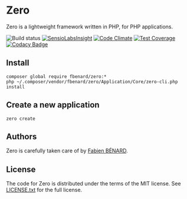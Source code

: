 Zero
====

Zero is a lightweight framework written in PHP, for PHP applications.

![Build status](https://circleci.com/gh/fbenard/zero/tree/master.svg?style=shield&circle-token=78096b1f781cc4fccd2d99a7d17328b79dbf73ce)
[![SensioLabsInsight](https://insight.sensiolabs.com/projects/788b8262-e877-47dc-81f4-91a66fd5ffd7/mini.png)](https://insight.sensiolabs.com/projects/788b8262-e877-47dc-81f4-91a66fd5ffd7)
[![Code Climate](https://codeclimate.com/github/fbenard/zero/badges/gpa.svg)](https://codeclimate.com/github/fbenard/zero)
[![Test Coverage](https://codeclimate.com/github/fbenard/zero/badges/coverage.svg)](https://codeclimate.com/github/fbenard/zero)
[![Codacy Badge](https://www.codacy.com/project/badge/97c28b6f43ec430c94fa34d63d723259)](https://www.codacy.com/app/fbenard-public/zero)


## Install

```
composer global require fbenard/zero:*
php ~/.composer/vendor/fbenard/zero/Application/Core/zero-cli.php install
```


## Create a new application

```
zero create
```


## Authors

Zero is carefully taken care of by [Fabien BÉNARD](http://fabienbenard.com).


## License

The code for Zero is distributed under the terms of the MIT license. See [LICENSE.txt](LICENSE.txt) for the full license.

